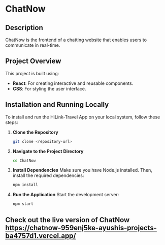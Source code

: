 # ChatNow

## Description
ChatNow is the frontend of a chatting website that enables users to communicate in real-time.

## Project Overview
This project is built using:
- **React**: For creating interactive and reusable components.
- **CSS**: For styling the user interface.

## Installation and Running Locally
To install and run the HiLink-Travel App on your local system, follow these steps:

1. **Clone the Repository**
   ```bash
   git clone <repository-url>
2. **Navigate to the Project Directory**
   ```bash
   cd ChatNow
3. **Install Dependencies**
   Make sure you have Node.js installed. Then, install the required dependencies:
   ```bash
   npm install
4. **Run the Application**
   Start the development server:
   ```bash
   npm start

## Check out the live version of ChatNow https://chatnow-959enj5ke-ayushis-projects-ba4757d1.vercel.app/
